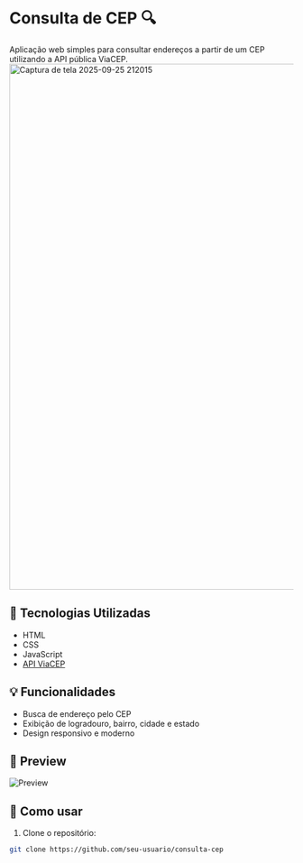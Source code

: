 # Consulta de CEP 🔍

Aplicação web simples para consultar endereços a partir de um CEP utilizando a API pública ViaCEP.
<img width="1908" height="933" alt="Captura de tela 2025-09-25 212015" src="https://github.com/user-attachments/assets/babc8e52-e593-4be0-83cf-6c265ec516e5" />
## 🧰 Tecnologias Utilizadas
- HTML
- CSS
- JavaScript
- [API ViaCEP](https://viacep.com.br)

## 💡 Funcionalidades
- Busca de endereço pelo CEP
- Exibição de logradouro, bairro, cidade e estado
- Design responsivo e moderno

## 📸 Preview
![Preview](./screenshot.png)

## 🚀 Como usar
1. Clone o repositório:
```bash
git clone https://github.com/seu-usuario/consulta-cep


